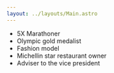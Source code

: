 ```yaml
---
layout: ../layouts/Main.astro
---
```

- 5X Marathoner
- Olympic gold medalist
- Fashion model
- Michellin star restaurant owner
- Adviser to the vice president